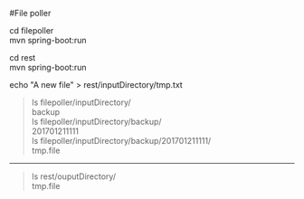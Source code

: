 #File poller

cd filepoller   
mvn spring-boot:run   

cd rest  
mvn spring-boot:run  

echo "A new file" > rest/inputDirectory/tmp.txt  

>ls filepoller/inputDirectory/   
backup  
>ls filepoller/inputDirectory/backup/   
201701211111   
>ls filepoller/inputDirectory/backup/201701211111/   
tmp.file   

--- 

>ls rest/ouputDirectory/   
tmp.file  





